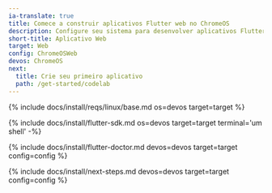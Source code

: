 ```yaml
---
ia-translate: true
title: Comece a construir aplicativos Flutter web no ChromeOS
description: Configure seu sistema para desenvolver aplicativos Flutter web no ChromeOS.
short-title: Aplicativo Web
target: Web
config: ChromeOSWeb
devos: ChromeOS
next:
  title: Crie seu primeiro aplicativo
  path: /get-started/codelab
---
```


{% include docs/install/reqs/linux/base.md os=devos target=target %}

{% include docs/install/flutter-sdk.md os=devos target=target terminal='um shell' -%}

{% include docs/install/flutter-doctor.md devos=devos target=target config=config %}

{% include docs/install/next-steps.md devos=devos target=target config=config %}
